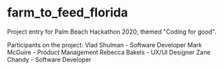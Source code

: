 # farm_to_feed_florida
Project entry for Palm Beach Hackathon 2020; themed "Coding for good".

Participants on the project:
Vlad Shulman - Software Developer
Mark McGuire - Product Management
Rebecca Bakels - UX/UI Designer
Zane Chandy - Software Developer
